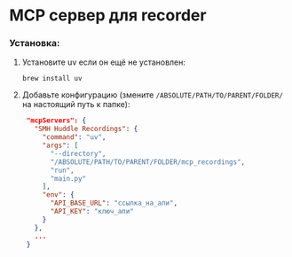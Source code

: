 # MCP сервер для recorder

### Установка:

1. Установите uv если он ещё не установлен:
   ```shell
   brew install uv
   ```
2. Добавьте конфигурацию (змените `/ABSOLUTE/PATH/TO/PARENT/FOLDER/` на настоящий путь к папке):
   ```json
    "mcpServers": {
      "SMH Huddle Recordings": {
        "command": "uv",
        "args": [
          "--directory",
          "/ABSOLUTE/PATH/TO/PARENT/FOLDER/mcp_recordings",
          "run",
          "main.py"
        ],
        "env": {
          "API_BASE_URL": "ссылка_на_апи",
          "API_KEY": "ключ_апи"
        }
      },
      ...
    }
   ```
